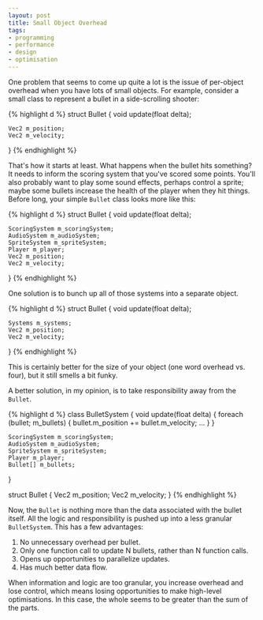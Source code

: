 ```yaml
---
layout: post
title: Small Object Overhead
tags:
- programming
- performance
- design
- optimisation
---
```

One problem that seems to come up quite a lot is the issue of per-object
overhead when you have lots of small objects. For example, consider a
small class to represent a bullet in a side-scrolling shooter:

{% highlight d %}
struct Bullet
{
    void update(float delta);

    Vec2 m_position;
    Vec2 m_velocity;
}
{% endhighlight %}

That's how it starts at least. What happens when the bullet hits something?
It needs to inform the scoring system that you've scored some points. You'll
also probably want to play some sound effects, perhaps control a sprite; maybe
some bullets increase the health of the player when they hit things. Before
long, your simple `Bullet` class looks more like this:

{% highlight d %}
struct Bullet
{
    void update(float delta);

    ScoringSystem m_scoringSystem;
    AudioSystem m_audioSystem;
    SpriteSystem m_spriteSystem;
    Player m_player;
    Vec2 m_position;
    Vec2 m_velocity;
}
{% endhighlight %}

One solution is to bunch up all of those systems into a separate object.

{% highlight d %}
struct Bullet
{
    void update(float delta);

    Systems m_systems;
    Vec2 m_position;
    Vec2 m_velocity;
}
{% endhighlight %}

This is certainly better for the size of your object (one word overhead vs. four),
but it still smells a bit funky.

A better solution, in my opinion, is to take responsibility away from the `Bullet`.

{% highlight d %}
class BulletSystem
{
    void update(float delta)
    {
        foreach (bullet; m_bullets)
        {
            bullet.m_position += bullet.m_velocity;
            ...
        }
    }

    ScoringSystem m_scoringSystem;
    AudioSystem m_audioSystem;
    SpriteSystem m_spriteSystem;
    Player m_player;
    Bullet[] m_bullets;
}

struct Bullet
{
    Vec2 m_position;
    Vec2 m_velocity;
}
{% endhighlight %}

Now, the `Bullet` is nothing more than the data associated with the bullet itself.
All the logic and responsibility is pushed up into a less granular `BulletSystem`.
This has a few advantages:

1. No unnecessary overhead per bullet.
2. Only one function call to update N bullets, rather than N function calls.
3. Opens up opportunities to parallelize updates.
4. Has much better data flow.

When information and logic are too granular, you increase overhead and lose control,
which means losing opportunities to make high-level optimisations. In this case,
the whole seems to be greater than the sum of the parts.